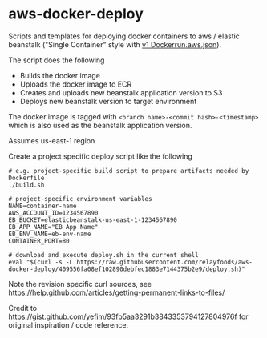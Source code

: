 # aws-docker-deploy
Scripts and templates for deploying docker containers to aws / elastic beanstalk ("Single Container" style with [v1 Dockerrun.aws.json](http://docs.aws.amazon.com/elasticbeanstalk/latest/dg/create_deploy_docker_image.html#create_deploy_docker_image_dockerrun)).

The script does the following

- Builds the docker image
- Uploads the docker image to ECR
- Creates and uploads new beanstalk application version to S3
- Deploys new beanstalk version to target environment

The docker image is tagged with `<branch name>-<commit hash>-<timestamp>` which is also used as the beanstalk application version.

Assumes us-east-1 region

Create a project specific deploy script like the following

    # e.g. project-specific build script to prepare artifacts needed by Dockerfile 
    ./build.sh
    
    # project-specific environment variables
    NAME=container-name
    AWS_ACCOUNT_ID=1234567890
    EB_BUCKET=elasticbeanstalk-us-east-1-1234567890 
    EB_APP_NAME="EB App Name"
    EB_ENV_NAME=eb-env-name
    CONTAINER_PORT=80
    
    # download and execute deploy.sh in the current shell
    eval "$(curl -s -L https://raw.githubusercontent.com/relayfoods/aws-docker-deploy/409556fa08ef102890debfec1883e7144375b2e9/deploy.sh)"
    
Note the revision specific curl sources, see https://help.github.com/articles/getting-permanent-links-to-files/

Credit to https://gist.github.com/yefim/93fb5aa3291b3843353794127804976f for original inspiration / code reference.
